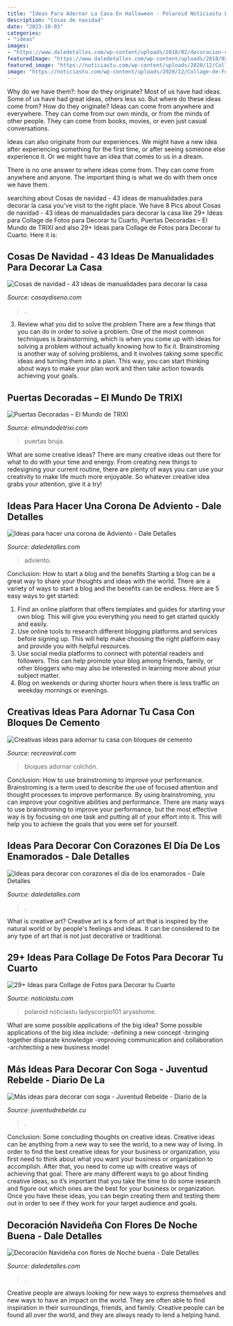 ```yaml
---
title: "Ideas Para Adornar La Casa En Halloween - Polaroid Noticiastu Ladyscorpio101 Aryashome"
description: "Cosas de navidad"
date: "2023-10-03"
categories:
- "ideas"
images:
- "https://www.daledetalles.com/wp-content/uploads/2018/02/decoracion-con-corazones26-768x1024.jpg"
featuredImage: "https://www.daledetalles.com/wp-content/uploads/2018/02/decoracion-con-corazones26-768x1024.jpg"
featured_image: "https://noticiastu.com/wp-content/uploads/2020/12/Collage-de-Fotos-para-Decorar-tu-Cuarto-3.jpg"
image: "https://noticiastu.com/wp-content/uploads/2020/12/Collage-de-Fotos-para-Decorar-tu-Cuarto-3.jpg"
---
```



Why do we have them?: how do they originate?
Most of us have had ideas. Some of us have had great ideas, others less so. But where do these ideas come from? How do they originate?
Ideas can come from anywhere and everywhere. They can come from our own minds, or from the minds of other people. They can come from books, movies, or even just casual conversations.

Ideas can also originate from our experiences. We might have a new idea after experiencing something for the first time, or after seeing someone else experience it. Or we might have an idea that comes to us in a dream.

There is no one answer to where ideas come from. They can come from anywhere and anyone. The important thing is what we do with them once we have them.

	

		
searching about Cosas de navidad - 43 ideas de manualidades para decorar la casa you've visit to the right place. We have 8 Pics about Cosas de navidad - 43 ideas de manualidades para decorar la casa like 29+ Ideas para Collage de Fotos para Decorar tu Cuarto, Puertas Decoradas – El Mundo de TRIXI and also 29+ Ideas para Collage de Fotos para Decorar tu Cuarto. Here it is:
		
    
## Cosas De Navidad - 43 Ideas De Manualidades Para Decorar La Casa

<img loading=lazy src="https://casaydiseno.com/wp-content/uploads/2016/10/f6cf93beb1eb2689e763ad6cf83085c4.jpg" onerror="this.onerror=null;this.src='https://tse4.mm.bing.net/th?id=OIP.J6JD5ORgj8uo5jdJ4nzxiQHaJ3&amp;pid=15.1';" alt="Cosas de navidad - 43 ideas de manualidades para decorar la casa">

_Source: casaydiseno.com_

>. 

	

3. Review what you did to solve the problem
There are a few things that you can do in order to solve a problem. One of the most common techniques is brainstorming, which is when you come up with ideas for solving a problem without actually knowing how to fix it. Brainstroming is another way of solving problems, and it involves taking some specific ideas and turning them into a plan. This way, you can start thinking about ways to make your plan work and then take action towards achieving your goals.

    
## Puertas Decoradas – El Mundo De TRIXI

<img loading=lazy src="http://elmundodetrixi.com/wp-content/uploads/2015/05/puerta-halloween-bruja.jpg" onerror="this.onerror=null;this.src='https://tse4.mm.bing.net/th?id=OIP.sU4_tMgUSD-PETso92GsrwHaKS&amp;pid=15.1';" alt="Puertas Decoradas – El Mundo de TRIXI">

_Source: elmundodetrixi.com_

>puertas bruja. 

	

What are some creative ideas?
There are many creative ideas out there for what to do with your time and energy. From creating new things to redesigning your current routine, there are plenty of ways you can use your creativity to make life much more enjoyable. So whatever creative idea grabs your attention, give it a try!

    
## Ideas Para Hacer Una Corona De Adviento - Dale Detalles

<img loading=lazy src="https://i2.wp.com/www.daledetalles.com/wp-content/uploads/2016/09/corona-de-adviento2.jpg" onerror="this.onerror=null;this.src='https://tse4.mm.bing.net/th?id=OIP.wcS7TgNmNw_ikb1iiBDvBAHaHa&amp;pid=15.1';" alt="Ideas para hacer una corona de Adviento - Dale Detalles">

_Source: daledetalles.com_

>adviento. 

	

Conclusion: How to start a blog and the benefits
Starting a blog can be a great way to share your thoughts and ideas with the world. There are a variety of ways to start a blog and the benefits can be endless. Here are 5 easy ways to get started:
1. Find an online platform that offers templates and guides for starting your own blog. This will give you everything you need to get started quickly and easily.
2. Use online tools to research different blogging platforms and services before signing up. This will help make choosing the right platform easy and provide you with helpful resources.
3. Use social media platforms to connect with potential readers and followers. This can help promote your blog among friends, family, or other bloggers who may also be interested in learning more about your subject matter.
4. Blog on weekends or during shorter hours when there is less traffic on weekday mornings or evenings.

    
## Creativas Ideas Para Adornar Tu Casa Con Bloques De Cemento

<img loading=lazy src="https://www.recreoviral.com/wp-content/uploads/2015/08/Cosas-creativas-hechas-con-bloques-de-cemento-12.jpg" onerror="this.onerror=null;this.src='https://tse1.mm.bing.net/th?id=OIP.PLBAk9QYUr9fdyZHx1a4DwHaJ4&amp;pid=15.1';" alt="Creativas ideas para adornar tu casa con bloques de cemento">

_Source: recreoviral.com_

>bloques adornar colchón. 

	

Conclusion: How to use brainstroming to improve your performance.
Brainstroming is a term used to describe the use of focused attention and thought processes to improve performance. By using brainstroming, you can improve your cognitive abilities and performance. There are many ways to use brainstroming to improve your performance, but the most effective way is by focusing on one task and putting all of your effort into it. This will help you to achieve the goals that you were set for yourself.

    
## Ideas Para Decorar Con Corazones El Día De Los Enamorados - Dale Detalles

<img loading=lazy src="https://www.daledetalles.com/wp-content/uploads/2018/02/decoracion-con-corazones26-768x1024.jpg" onerror="this.onerror=null;this.src='https://tse2.mm.bing.net/th?id=OIP.HDuYjJdbqKB12UsuBd6HUwHaJ4&amp;pid=15.1';" alt="Ideas para decorar con corazones el día de los enamorados - Dale Detalles">

_Source: daledetalles.com_

>. 

	

What is creative art?
Creative art is a form of art that is inspired by the natural world or by people's feelings and ideas. It can be considered to be any type of art that is not just decorative or traditional.

    
## 29+ Ideas Para Collage De Fotos Para Decorar Tu Cuarto

<img loading=lazy src="https://noticiastu.com/wp-content/uploads/2020/12/Collage-de-Fotos-para-Decorar-tu-Cuarto-3.jpg" onerror="this.onerror=null;this.src='https://tse1.mm.bing.net/th?id=OIP.hGcBlcorK1IJj952zcVyOgHaLG&amp;pid=15.1';" alt="29+ Ideas para Collage de Fotos para Decorar tu Cuarto">

_Source: noticiastu.com_

>polaroid noticiastu ladyscorpio101 aryashome. 

	

What are some possible applications of the big idea?
Some possible applications of the big idea include: 
-defining a new concept
-bringing together disparate knowledge
-improving communication and collaboration
-architecting a new business model

    
## Más Ideas Para Decorar Con Soga - Juventud Rebelde - Diario De La

<img loading=lazy src="https://www.juventudrebelde.cu/images/medias/2015/06/48478-fotografia-g.jpg" onerror="this.onerror=null;this.src='https://tse3.mm.bing.net/th?id=OIP.PWwTVMUBElODLeIEqSNAYQHaLH&amp;pid=15.1';" alt="Más ideas para decorar con soga - Juventud Rebelde - Diario de la">

_Source: juventudrebelde.cu_

>. 

	

Conclusion: Some concluding thoughts on creative ideas.
Creative ideas can be anything from a new way to see the world, to a new way of living. In order to find the best creative ideas for your business or organization, you first need to think about what you want your business or organization to accomplish. After that, you need to come up with creative ways of achieving that goal. There are many different ways to go about finding creative ideas, so it’s important that you take the time to do some research and figure out which ones are the best for your business or organization. Once you have these ideas, you can begin creating them and testing them out in order to see if they work for your target audience and goals.

    
## Decoración Navideña Con Flores De Noche Buena - Dale Detalles

<img loading=lazy src="https://i1.wp.com/www.daledetalles.com/wp-content/uploads/2016/08/26.jpg" onerror="this.onerror=null;this.src='https://tse3.mm.bing.net/th?id=OIP.YquoQdaMYmuNtRJrYLpXVQHaNH&amp;pid=15.1';" alt="Decoración Navideña con flores de Noche buena - Dale Detalles">

_Source: daledetalles.com_

>. 

	

Creative people are always looking for new ways to express themselves and new ways to have an impact on the world. They are often able to find inspiration in their surroundings, friends, and family. Creative people can be found all over the world, and they are always ready to lend a helping hand.

